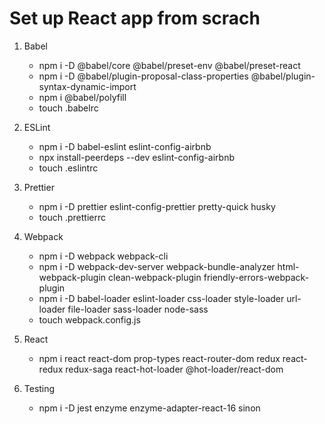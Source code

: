 # Set up React app from scrach

1. Babel

   - npm i -D @babel/core @babel/preset-env @babel/preset-react
   - npm i -D @babel/plugin-proposal-class-properties @babel/plugin-syntax-dynamic-import
   - npm i @babel/polyfill
   - touch .babelrc

2. ESLint

   - npm i -D babel-eslint eslint-config-airbnb
   - npx install-peerdeps --dev eslint-config-airbnb
   - touch .eslintrc

3. Prettier

   - npm i -D prettier eslint-config-prettier pretty-quick husky
   - touch .prettierrc

4. Webpack

   - npm i -D webpack webpack-cli
   - npm i -D webpack-dev-server webpack-bundle-analyzer html-webpack-plugin clean-webpack-plugin friendly-errors-webpack-plugin
   - npm i -D babel-loader eslint-loader css-loader style-loader url-loader file-loader sass-loader node-sass
   - touch webpack.config.js

5. React

   - npm i react react-dom prop-types react-router-dom redux react-redux redux-saga react-hot-loader @hot-loader/react-dom

6. Testing
   - npm i -D jest enzyme enzyme-adapter-react-16 sinon
